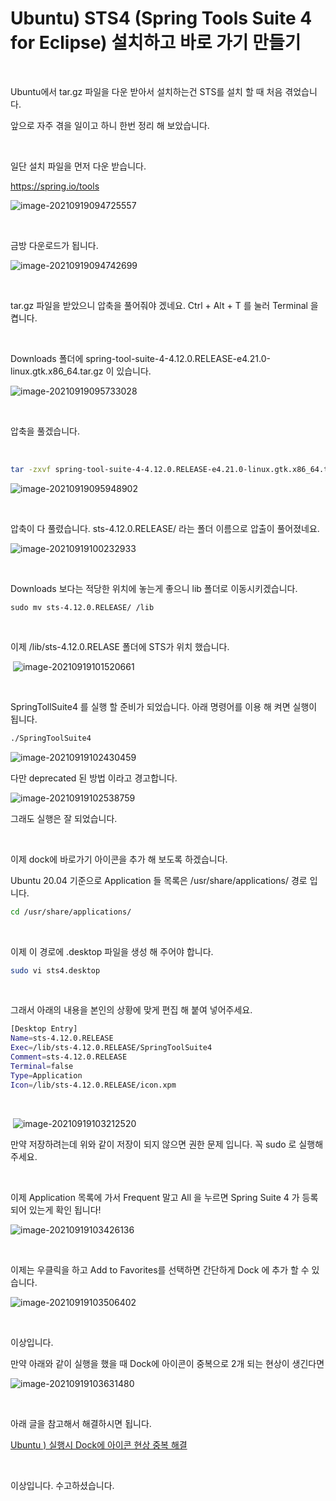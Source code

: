 # Ubuntu) STS4 (Spring Tools Suite 4 for Eclipse) 설치하고 바로 가기 만들기

​		

Ubuntu에서 tar.gz 파일을 다운 받아서 설치하는건 STS를 설치 할 때 처음 겪었습니다. 

앞으로 자주 겪을 일이고 하니 한번 정리 해 보았습니다.

​		

일단 설치 파일을 먼저 다운 받습니다.	

https://spring.io/tools

![image-20210919094725557](https://raw.githubusercontent.com/Shane-Park/markdownBlog/master/OS/linux/ubuntu/sts.assets/image-20210919094725557.png)

​			

금방 다운로드가 됩니다.

![image-20210919094742699](https://raw.githubusercontent.com/Shane-Park/markdownBlog/master/OS/linux/ubuntu/sts.assets/image-20210919094742699.png)

​	

tar.gz 파일을 받았으니 압축을 풀어줘야 겠네요. Ctrl + Alt + T 를 눌러 Terminal 을 켭니다.	

​	

Downloads 폴더에 spring-tool-suite-4-4.12.0.RELEASE-e4.21.0-linux.gtk.x86_64.tar.gz 이 있습니다.

![image-20210919095733028](https://raw.githubusercontent.com/Shane-Park/markdownBlog/master/OS/linux/ubuntu/sts.assets/image-20210919095733028.png)	

​		

압축을 풀겠습니다. 

​		

```bash
tar -zxvf spring-tool-suite-4-4.12.0.RELEASE-e4.21.0-linux.gtk.x86_64.tar.gz
```

![image-20210919095948902](https://raw.githubusercontent.com/Shane-Park/markdownBlog/master/OS/linux/ubuntu/sts.assets/image-20210919095948902.png)

​	

압축이 다 풀렸습니다. sts-4.12.0.RELEASE/ 라는 폴더 이름으로 압출이 풀어졌네요.

![image-20210919100232933](https://raw.githubusercontent.com/Shane-Park/markdownBlog/master/OS/linux/ubuntu/sts.assets/image-20210919100232933.png)

​	

Downloads 보다는 적당한 위치에 놓는게 좋으니 lib 폴더로 이동시키겠습니다.

```shell
sudo mv sts-4.12.0.RELEASE/ /lib
```

​			

이제 /lib/sts-4.12.0.RELASE 폴더에 STS가 위치 했습니다.

​	![image-20210919101520661](https://raw.githubusercontent.com/Shane-Park/markdownBlog/master/OS/linux/ubuntu/sts.assets/image-20210919101520661.png)

​	

SpringTollSuite4 를 실행 할 준비가 되었습니다. 아래 명령어를 이용 해 켜면 실행이 됩니다.

```bash
./SpringToolSuite4
```

![image-20210919102430459](https://raw.githubusercontent.com/Shane-Park/markdownBlog/master/OS/linux/ubuntu/sts.assets/image-20210919102430459.png)

다만 deprecated 된 방법 이라고 경고합니다.

![image-20210919102538759](https://raw.githubusercontent.com/Shane-Park/markdownBlog/master/OS/linux/ubuntu/sts.assets/image-20210919102538759.png)

그래도 실행은 잘 되었습니다.

​	

이제 dock에 바로가기 아이콘을 추가 해 보도록 하겠습니다.

Ubuntu 20.04 기준으로 Application 들 목록은 /usr/share/applications/ 경로 입니다.

```bash
cd /usr/share/applications/
```

​	

이제 이 경로에 .desktop 파일을 생성 해 주어야 합니다.

```bash
sudo vi sts4.desktop
```

​	

그래서 아래의 내용을 본인의 상황에 맞게 편집 해 붙여 넣어주세요.

```bash
[Desktop Entry]
Name=sts-4.12.0.RELEASE
Exec=/lib/sts-4.12.0.RELEASE/SpringToolSuite4
Comment=sts-4.12.0.RELEASE
Terminal=false
Type=Application
Icon=/lib/sts-4.12.0.RELEASE/icon.xpm
```

​		

​	![image-20210919103212520](https://raw.githubusercontent.com/Shane-Park/markdownBlog/master/OS/linux/ubuntu/sts.assets/image-20210919103212520.png)

만약 저장하려는데 위와 같이 저장이 되지 않으면 권한 문제 입니다. 꼭 sudo 로 실행해주세요.

​		

이제 Application 목록에 가서 Frequent 말고 All 을 누르면 Spring Suite 4 가 등록 되어 있는게 확인 됩니다!

![image-20210919103426136](https://raw.githubusercontent.com/Shane-Park/markdownBlog/master/OS/linux/ubuntu/sts.assets/image-20210919103426136.png)

​	

이제는 우클릭을 하고 Add to Favorites를 선택하면 간단하게 Dock 에 추가 할 수 있습니다.

![image-20210919103506402](https://raw.githubusercontent.com/Shane-Park/markdownBlog/master/OS/linux/ubuntu/sts.assets/image-20210919103506402.png)

​	

이상입니다.

만약 아래와 같이 실행을 했을 때 Dock에 아이콘이 중복으로 2개 되는 현상이 생긴다면

![image-20210919103631480](https://raw.githubusercontent.com/Shane-Park/markdownBlog/master/OS/linux/ubuntu/sts.assets/image-20210919103631480.png)

​	

아래 글을 참고해서 해결하시면 됩니다.

[Ubuntu ) 실행시 Dock에 아이콘 현상 중복 해결](https://shanepark.tistory.com/235)

​	

이상입니다. 수고하셨습니다.